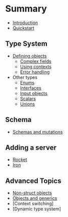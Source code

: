 # Summary

* [Introduction](README.md)
* [Quickstart](quickstart.md)

## Type System

* [Defining objects](types/objects/defining_objects.md)
    * [Complex fields](types/objects/complex_fields.md)
    * [Using contexts](types/objects/using_contexts.md)
    * [Error handling](types/objects/error_handling.md)
* Other types
  * [Enums](types/enums.md)
  * [Interfaces](types/interfaces.md)
  * [Input objects](types/input_objects.md)
  * [Scalars](types/scalars.md)
  * [Unions](types/unions.md)


## Schema

* [Schemas and mutations](schema/schemas_and_mutations.md)

## Adding a server

* [Rocket](servers/rocket.md)
* [Iron](servers/iron.md)

## Advanced Topics

* [Non-struct objects](advanced/non_struct_objects.md)
* [Objects and generics](advanced/objects_and_generics.md)
* [Context switching]
* [Dynamic type system]

